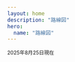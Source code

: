 ```yaml
---
layout: home
description: "路線図"
hero:
  name: "路線図"
---
```


<BigImage src="/img/map/map2025-08-25.dzi" width="100%" height="60vh"/>
<small>2025年8月25日現在</small>


